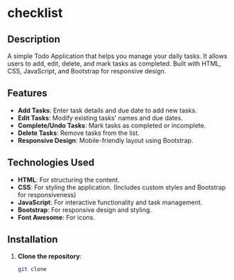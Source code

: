 # checklist

## Description

A simple Todo Application that helps you manage your daily tasks. It allows users to add, edit, delete, and mark tasks as completed. Built with HTML, CSS, JavaScript, and Bootstrap for responsive design.

## Features

- **Add Tasks**: Enter task details and due date to add new tasks.
- **Edit Tasks**: Modify existing tasks' names and due dates.
- **Complete/Undo Tasks**: Mark tasks as completed or incomplete.
- **Delete Tasks**: Remove tasks from the list.
- **Responsive Design**: Mobile-friendly layout using Bootstrap.

## Technologies Used

- **HTML**: For structuring the content.
- **CSS**: For styling the application. (Includes custom styles and Bootstrap for responsiveness)
- **JavaScript**: For interactive functionality and task management.
- **Bootstrap**: For responsive design and styling.
- **Font Awesome**: For icons.

## Installation

1. **Clone the repository**:
   ```bash
   git clone 

